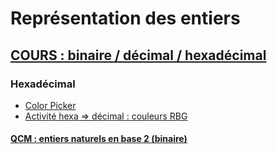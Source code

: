 # Représentation des entiers
## [COURS : binaire / décimal / hexadécimal](https://github.com/thfruchart/1nsi/blob/main/19/COURS_ENTIERS_Binaire_Hexa.ipynb)

### Hexadécimal
* [Color Picker](https://www.w3schools.com/colors/colors_picker.asp)
* [Activité hexa => décimal : couleurs RBG](https://www.w3schools.com/code/tryit.asp?filename=GUBS56MRMDOG)
#### [QCM : entiers naturels en base 2 (binaire)](https://genumsi.inria.fr/qcm.php?h=3ede5ddf7e6bc621c76aa74702e2d565)
